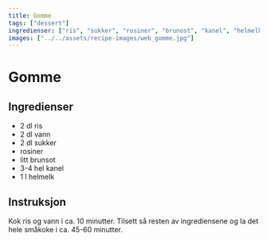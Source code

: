 ```yaml
---
title: Gomme
tags: ["dessert"]
ingredienser: ["ris", "sukker", "rosiner", "brunost", "kanel", "helmelk"]
images: ["../../assets/recipe-images/web_gomme.jpg"]
---
```


# Gomme

## Ingredienser

- 2 dl ris
- 2 dl vann
- 2 dl sukker
- rosiner
- litt brunsot
- 3-4 hel kanel
- 1 l helmelk

## Instruksjon

Kok ris og vann i ca. 10 minutter. Tilsett så resten av ingrediensene og la det hele småkoke i ca. 45-60 minutter.
